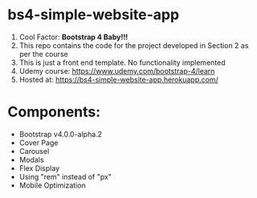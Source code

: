 # bs4-simple-website-app

1. Cool Factor: **Bootstrap 4 Baby!!!**
2. This repo contains the code for the project developed in Section 2 as per the course
3. This is just a front end template. No functionality implemented
4. Udemy course: https://www.udemy.com/bootstrap-4/learn
5. Hosted at: https://bs4-simple-website-app.herokuapp.com/

# Components:
* Bootstrap v4.0.0-alpha.2
* Cover Page
* Carousel
* Modals
* Flex Display
* Using "rem" instead of "px"
* Mobile Optimization
